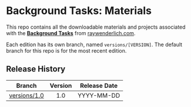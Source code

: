 # Background Tasks: Materials

This repo contains all the downloadable materials and projects associated with the **[Background Tasks](https://www.raywenderlich.com/library)** from [raywenderlich.com](https://www.raywenderlich.com).

Each edition has its own branch, named `versions/[VERSION]`. The default branch for this repo is for the most recent edition.

## Release History

| Branch                                                                                  | Version | Release Date |
| --------------------------------------------------------------------------------------- |:-------:|:------------:|
| [versions/1.0](https://github.com/raywenderlich/video-bgt-materials/tree/versions/1.0) | 1.0     | YYYY-MM-DD   |
